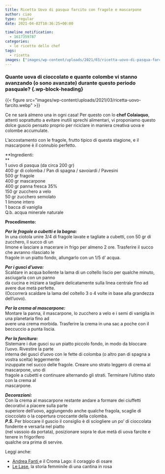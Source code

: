 ```yaml
---
title: Ricetta Uovo di pasqua farcito con fragole e mascarpone
author: ciao
type: regular
date: 2021-04-02T10:36:25+00:00

timeline_notification:
  - 1617359787
categories:
  - le ricette dello chef
tags:
  - ricetta
images: ["images/wp-content/uploads/2021/03/ricetta-uovo-di-pasqua-farcito-fragole.webp"]
---
```

### Quante uova di cioccolato e quante colombe vi stanno avanzando (o sono avanzate) durante questo periodo pasquale? {.wp-block-heading}


{{< figure src="images/wp-content/uploads/2021/03/ricetta-uovo-farcito.webp" >}}


Ce ne sarà almeno una in ogni casa! Per questo con lo **chef Colaiaquo**, attenti soprattutto a evitare inutili sprechi alimentari, vi proponiamo questo dolce guscio pensato proprio per riciclare in maniera creativa uova e colombe accumulate.  


L’accostamento con le fragole, frutto tipico di questa stagione, e il mascarpone è il connubio perfetto.  
  
**Ingredienti:  
**  
1 uovo di pasqua (da circa 200 gr)  
400 gr di colomba / Pan di spagna / savoiardi / Pavesini  
500 gr fragole  
400 gr mascarpone  
400 gr panna fresca 35%  
150 gr zucchero a velo  
50 gr zucchero semolato  
1 limone intero  
1 bacca di vaniglia  
Q.b. acqua minerale naturale  
  
**Procedimento:**  
  
**_Per le fragole a cubetti e la bagna:_**  
In una ciotola unire 3/4 di fragole lavate e tagliate a cubetti, con 50 gr di zucchero, il succo di un  
limone e lasciare a macerare in frigo per almeno 2 ore. Trasferire il succo che avranno rilasciato le  
fragole in un piatto fondo, allungarlo con un 1/5 d&#8217; acqua.  
  
**_Per i gusci d&#8217;uovo:_**  
Scaldare in acqua bollente la lama di un coltello liscio per qualche minuto, asciugarla con un panno  
da cucina e iniziare a tagliare delicatamente sulla linea centrale fino ad avere due metà perfette.  
(Occorrerà scaldare la lama del coltello 3 o 4 volte in base alla grandezza dell&#8217;uovo).   
  
**_Per la crema al mascarpone:_**  
Montare la panna, il mascarpone, lo zucchero a velo e i semi di vaniglia in una planetaria fino ad  
avere una crema morbida. Trasferire la crema in una sac a poche con il beccuccio a punta liscia.  
  
_**Per la farcitura:**_  
Sistemare i due gusci su un piatto piccolo fondo, in modo da bloccare l&#8217;uovo. Rivestire la parte  
interna dei gusci d’uovo con le fette di colomba (o altro pan di spagna a vostra scelta) leggermente  
inzuppate nel succo delle fragole. Creare uno strato leggero di crema al mascarpone, uno di  
fragole a cubetti e continuare alternando gli strati. Terminare l&#8217;ultimo stato con la crema al  
mascarpone.

**_Decorazioni:_**  
Con la crema al mascarpone restante andare a formare dei ciuffetti decorativi a piacere sulla parte  
superiore dell&#8217;uovo, aggiungendo anche qualche fragola, scaglie di cioccolato o la copertura croccante della colomba.   
**_P.S_.** Per bloccare il guscio il consiglio è di sciogliere un po’ di cioccolata fondente e versarla nel piatto  
(nel vassoio da portata), posizionare sopra le due metà di uova farcite e tenere in frigorifero  
qualche ora prima di servire.

Leggi anche:

<ul class="wp-block-list">
  <li>
    <a href="https://aleepepe.com/2021/03/16/andrea-fanti-croma-lago-menu/" target="_blank" rel="noreferrer noopener">Andrea Fanti </a>e il Croma Lago: il coraggio di osare
  </li>
  <li>
    <a href="https://aleepepe.com/2020/12/03/le-lase-vini-intervista-orte/" target="_blank" rel="noreferrer noopener">Le Lase</a>, la storia femminile di una cantina in rosa
  </li>
</ul>